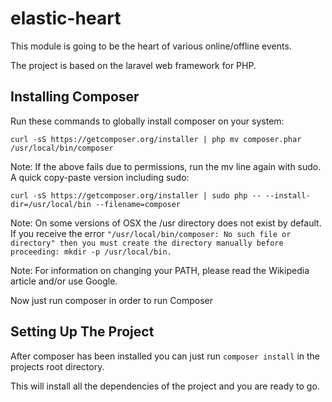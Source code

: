# elastic-heart
This module is going to be the heart of various online/offline events.

The project is based on the laravel web framework for PHP.

## Installing Composer
Run these commands to globally install composer on your system:

`curl -sS https://getcomposer.org/installer | php
mv composer.phar /usr/local/bin/composer`

Note: If the above fails due to permissions, run the mv line again with sudo.
A quick copy-paste version including sudo:

`curl -sS https://getcomposer.org/installer | sudo php -- --install-dir=/usr/local/bin --filename=composer`

Note: On some versions of OSX the /usr directory does not exist by default. If you receive the error `"/usr/local/bin/composer: No such file or directory" then you must create the directory manually before proceeding: mkdir -p /usr/local/bin.`

Note: For information on changing your PATH, please read the Wikipedia article and/or use Google.

Now just run composer in order to run Composer 

## Setting Up The Project
After composer has been installed you can just run `composer install` in the projects root directory.

This will install all the dependencies of the project and you are ready to go.
